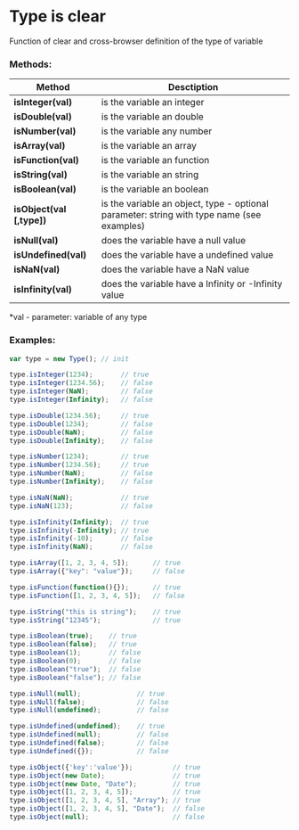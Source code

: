 # Type is clear
Function of clear and cross-browser definition of the type of variable

### Methods:
| Method | Desctiption |
| ------ | ------ |
| **isInteger(val)** | is the variable an integer |
| **isDouble(val)** | is the variable an double |
| **isNumber(val)** | is the variable any number |
| **isArray(val)** | is the variable an array |
| **isFunction(val)** | is the variable an function |
| **isString(val)** | is the variable an string |
| **isBoolean(val)** | is the variable an boolean |
| **isObject(val [,type])** | is the variable an object, type - optional parameter: string with type name (see examples) |
| **isNull(val)** |		 does the variable have a null value |
| **isUndefined(val)** | does the variable have a undefined value |
| **isNaN(val)** | 		 does the variable have a NaN value |
| **isInfinity(val)** |	 does the variable have a Infinity or -Infinity value |
*val - parameter: variable of any type

### Examples:
```javascript
var type = new Type(); // init

type.isInteger(1234); 	  	// true
type.isInteger(1234.56);  	// false
type.isInteger(NaN); 	  	// false
type.isInteger(Infinity); 	// false

type.isDouble(1234.56);   	// true
type.isDouble(1234); 	  	// false
type.isDouble(NaN); 	  	// false
type.isDouble(Infinity);  	// false

type.isNumber(1234); 	  	// true
type.isNumber(1234.56);   	// true
type.isNumber(NaN); 	  	// false
type.isNumber(Infinity);  	// false

type.isNaN(NaN); 	  	   	// true
type.isNaN(123); 	  	   	// false

type.isInfinity(Infinity); 	// true
type.isInfinity(-Infinity); // true
type.isInfinity(-10); 		// false
type.isInfinity(NaN); 		// false

type.isArray([1, 2, 3, 4, 5]); 		// true
type.isArray({"key": "value"}); 	// false

type.isFunction(function(){}); 		// true
type.isFunction([1, 2, 3, 4, 5]); 	// false

type.isString("this is string"); 	// true
type.isString("12345"); 		 	// true

type.isBoolean(true); 	 // true
type.isBoolean(false); 	 // true
type.isBoolean(1); 		 // false
type.isBoolean(0); 		 // false
type.isBoolean("true");  // false
type.isBoolean("false"); // false

type.isNull(null); 				// true
type.isNull(false); 			// false
type.isNull(undefined); 		// false

type.isUndefined(undefined); 	// true
type.isUndefined(null); 	 	// false
type.isUndefined(false); 	 	// false
type.isUndefined({}); 	 		// false

type.isObject({'key':'value'}); 		 // true
type.isObject(new Date); 	     		 // true
type.isObject(new Date, "Date"); 		 // true
type.isObject([1, 2, 3, 4, 5]);  		 // true
type.isObject([1, 2, 3, 4, 5], "Array"); // true
type.isObject([1, 2, 3, 4, 5], "Date");  // false
type.isObject(null); 					 // false
```